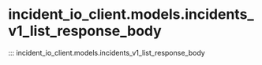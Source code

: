 # incident_io_client.models.incidents_v1_list_response_body

::: incident_io_client.models.incidents_v1_list_response_body